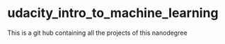 # udacity_intro_to_machine_learning
This is a git hub containing all the projects of this nanodegree
